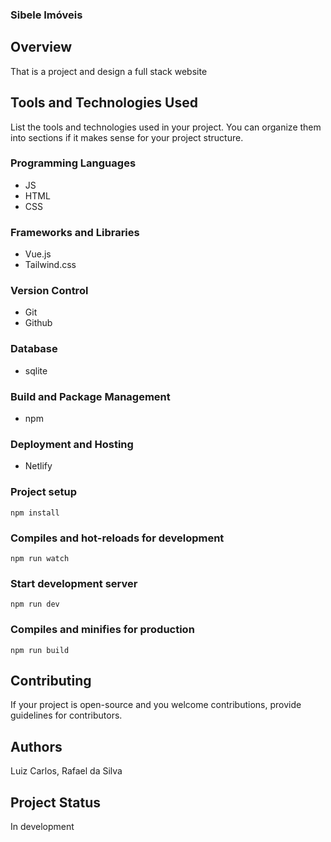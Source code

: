 
###     Sibele Imóveis

## Overview
That is a project and design a full stack website

## Tools and Technologies Used
List the tools and technologies used in your project. You can organize them into sections if it makes sense for your project structure.

### Programming Languages
- JS
- HTML 
- CSS 

### Frameworks and Libraries
- Vue.js
- Tailwind.css

### Version Control
- Git
- Github

### Database
- sqlite

### Build and Package Management
- npm

### Deployment and Hosting
- Netlify

### Project setup
```
npm install
```
### Compiles and hot-reloads for development
```
npm run watch
```
### Start development server
```
npm run dev
```
### Compiles and minifies for production
```
npm run build
```
## Contributing
If your project is open-source and you welcome contributions, provide guidelines for contributors.

## Authors
Luiz Carlos, Rafael da Silva

## Project Status
In development 





